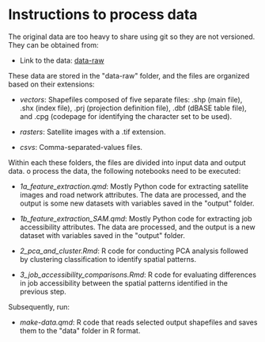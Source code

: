 # Instructions to process data

The original data are too heavy to share using git so they are not versioned. They can be obtained from:

-   Link to the data: [data-raw](https://mcmasteru365-my.sharepoint.com/:u:/r/personal/dossanb_mcmaster_ca/Documents/RSAccess/data-raw.rar?csf=1&web=1&e=yVzKvO)

These data are stored in the "data-raw" folder, and the files are organized based on their extensions:

-   *vectors*: Shapefiles composed of five separate files: .shp (main file), .shx (index file), .prj (projection definition file), .dbf (dBASE table file), and .cpg (codepage for identifying the character set to be used).

-   *rasters*: Satellite images with a .tif extension.

-   *csvs*: Comma-separated-values files.

Within each these folders, the files are divided into input data and output data. o process the data, the following notebooks need to be executed:

-   *1a_feature_extraction.qmd*: Mostly Python code for extracting satellite images and road network attributes. The data are processed, and the output is some new datasets with variables saved in the "output" folder.

-   *1b_feature_extraction_SAM.qmd*: Mostly Python code for extracting job accessibility attributes. The data are processed, and the output is a new dataset with variables saved in the "output" folder.

-   *2_pca_and_cluster.Rmd*: R code for conducting PCA analysis followed by clustering classification to identify spatial patterns.

-   *3_job_accessibility_comparisons.Rmd*: R code for evaluating differences in job accessibility between the spatial patterns identified in the previous step.

Subsequently, run:

-   *make-data.qmd*: R code that reads selected output shapefiles and saves them to the "data" folder in R format.
